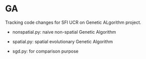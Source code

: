 # GA

Tracking code changes for SFI UCR on Genetic ALgorithm project.

- nonspatial.py: naive non-spatial Genetic Algorithm
- spatial.py: spatial evolutionary Genetic Algorithm

- sgd.py: for comparison purpose
